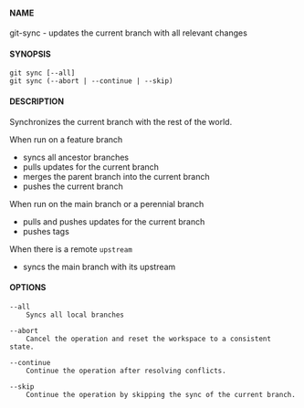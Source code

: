 #### NAME

git-sync - updates the current branch with all relevant changes


#### SYNOPSIS

```
git sync [--all]
git sync (--abort | --continue | --skip)
```

#### DESCRIPTION

Synchronizes the current branch with the rest of the world.

When run on a feature branch
* syncs all ancestor branches
* pulls updates for the current branch
* merges the parent branch into the current branch
* pushes the current branch

When run on the main branch or a perennial branch
* pulls and pushes updates for the current branch
* pushes tags

When there is a remote `upstream`
* syncs the main branch with its upstream

#### OPTIONS

```
--all
    Syncs all local branches

--abort
    Cancel the operation and reset the workspace to a consistent state.

--continue
    Continue the operation after resolving conflicts.

--skip
    Continue the operation by skipping the sync of the current branch.
```
